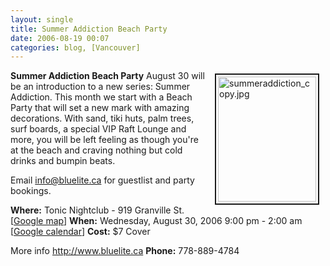 ```yaml
---
layout: single
title: Summer Addiction Beach Party
date: 2006-08-19 00:07
categories: blog, [Vancouver]
---
```

<a href="/public/uploads/2006/summeraddiction_copy.jpg" rel="lightbox"><img src="/public/uploads/2006/.thumbs/.summeraddiction_copy.jpg" alt="summeraddiction_copy.jpg" title="summeraddiction_copy.jpg" style="margin: 5px 10px; padding: 3px" align="right" border="2" height="200" width="157" /></a>

<strong>Summer Addiction Beach Party</strong>
August 30 will be an introduction to a new series: Summer Addiction. This month we start with a Beach Party that will set a new mark with amazing decorations. With sand, tiki huts, palm trees, surf boards, a special VIP Raft Lounge and more, you will be left feeling as though you're at the beach and craving nothing but cold drinks and bumpin beats.

Email info@bluelite.ca for guestlist and party bookings.

<strong>Where:</strong> Tonic Nightclub - 919 Granville St. [<a href="http://maps.google.ca/maps?f=q&amp;hl=en&amp;q=919+Granville+St+vancouver+bc&amp;ie=UTF8&amp;z=14&amp;ll=49.284492,-123.121805&amp;spn=0.020491,0.084801&amp;om=1&amp;iwloc=A">Google map</a>]
<strong>When:</strong> Wednesday, August 30, 2006 9:00 pm - 2:00 am [<a href="http://www.google.com/calendar/event?action=TEMPLATE&amp;tmeid=czk4M2ZhaGM5MXAzbjRzY2VkZmwxaTBrbG8gYnIwbmZqaDYyNjQ1YXJoMmJ1azNzYWY5ODRAZ3JvdXAuY2FsZW5kYXIuZ29vZ2xlLmNvbQ&amp;tmsrc=YnIwbmZqaDYyNjQ1YXJoMmJ1azNzYWY5ODRAZ3JvdXAuY2FsZW5kYXIuZ29vZ2xlLmNvbQ" target="_blank">Google calendar</a>]
<strong>Cost:</strong> $7 Cover

More info
<a href="http://www.bluelite.ca">http://www.bluelite.ca</a>
<strong>Phone:</strong> 778-889-4784
